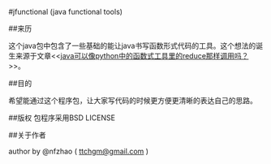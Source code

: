 #jfunctional (java functional tools)


##来历

这个java包中包含了一些基础的能让java书写函数形式代码的工具。这个想法的诞生来源于文章<<[java可以像python中的函数式工具里的reduce那样调用吗？](http://www.ituring.com.cn/article/details/28306)>>。

##目的

希望能通过这个程序包，让大家写代码的时候更方便更清晰的表达自己的思路。


##版权
包程序采用BSD LICENSE

##关于作者

author by @nfzhao ( ttchgm@gmail.com )

